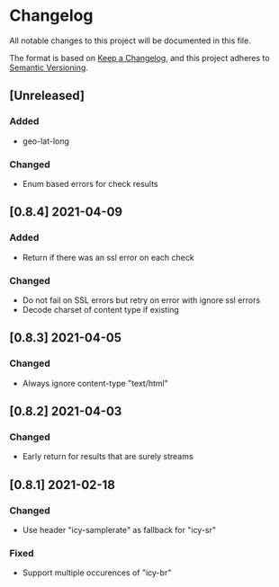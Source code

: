# Changelog
All notable changes to this project will be documented in this file.

The format is based on [Keep a Changelog](https://keepachangelog.com/en/1.0.0/),
and this project adheres to [Semantic Versioning](https://semver.org/spec/v2.0.0.html).

## [Unreleased]
### Added
* geo-lat-long

### Changed
* Enum based errors for check results

## [0.8.4] 2021-04-09
### Added
* Return if there was an ssl error on each check

### Changed
* Do not fail on SSL errors but retry on error with ignore ssl errors
* Decode charset of content type if existing

## [0.8.3] 2021-04-05
### Changed
* Always ignore content-type "text/html"

## [0.8.2] 2021-04-03
### Changed
* Early return for results that are surely streams

## [0.8.1] 2021-02-18
### Changed
* Use header "icy-samplerate" as fallback for "icy-sr"

### Fixed
* Support multiple occurences of "icy-br"
